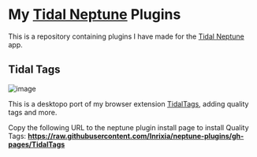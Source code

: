 # My [Tidal Neptune](https://github.com/uwu/neptune) Plugins

This is a repository containing plugins I have made for the [Tidal Neptune](https://github.com/uwu/neptune) app.

## Tidal Tags
![image](https://github.com/Inrixia/neptune-plugins/assets/6373693/735d0011-1cde-4e79-85ad-f806d3aa68bd)

This is a desktopo port of my browser extension [TidalTags](https://github.com/Inrixia/TidalTags), adding quality tags and more.

Copy the following URL to the neptune plugin install page to install Quality Tags: **https://raw.githubusercontent.com/Inrixia/neptune-plugins/gh-pages/TidalTags**

